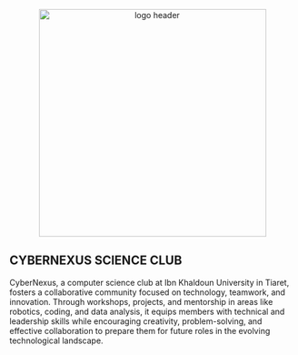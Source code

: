 <p align="center">
  <img src="https://drive.google.com/file/d/1oq8TKHMthZmNwjLaSPFSMktl-RDlVeb4/preview" height="400" alt="logo header">
</p>

## CYBERNEXUS SCIENCE CLUB
CyberNexus, a computer science club at Ibn Khaldoun University in Tiaret, fosters a collaborative community focused on technology, teamwork, and innovation. Through workshops, projects, and mentorship in areas like robotics, coding, and data analysis, it equips members with technical and leadership skills while encouraging creativity, problem-solving, and effective collaboration to prepare them for future roles in the evolving technological landscape.
